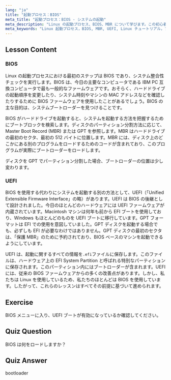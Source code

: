 ```yaml
---
lang: "ja"
title: "起動プロセス：BIOS"
meta_title: "起動プロセス：BIOS - システムの起動"
meta_description: "Linux の起動プロセス、BIOS、MBR について学びます。この初心者向けのガイドで、システムの起動方法を理解しましょう。UEFI の概念も探求します！"
meta_keywords: "Linux 起動プロセス，BIOS, MBR, UEFI, Linux チュートリアル，ブートローダー, 初心者 Linux, システム起動"
---
```


## Lesson Content

### BIOS

Linux の起動プロセスにおける最初のステップは BIOS であり、システム整合性チェックを実行します。BIOS は、今日の主要なコンピュータである IBM PC 互換コンピュータで最も一般的なファームウェアです。おそらく、ハードドライブの起動順序を変更したり、システム時刻やマシンの MAC アドレスなどを確認したりするために BIOS ファームウェアを使用したことがあるでしょう。BIOS の主な目的は、システムブートローダーを見つけることです。

BIOS がハードドライブを起動すると、システムを起動する方法を把握するためにブートブロックを検索します。ディスクのパーティション分割方法に応じて、Master Boot Record (MBR) または GPT を参照します。MBR はハードドライブの最初のセクタ、最初の 512 バイトに位置します。MBR には、ディスク上のどこかにある別のプログラムをロードするためのコードが含まれており、このプログラムが実際にブートローダーをロードします。

ディスクを GPT でパーティション分割した場合、ブートローダーの位置は少し変わります。

### UEFI

BIOS を使用する代わりにシステムを起動する別の方法として、UEFI（「Unified Extensible Firmware Interface」の略）があります。UEFI は BIOS の後継として設計されました。今日のほとんどのハードウェアには UEFI ファームウェアが内蔵されています。Macintosh マシンは何年も前から EFI ブートを使用しており、Windows もほとんどのものを UEFI ブートに移行しています。GPT フォーマットは EFI での使用を意図していました。GPT ディスクを起動する場合でも、必ずしも EFI が必要なわけではありません。GPT ディスクの最初のセクタは、「保護 MBR」のために予約されており、BIOS ベースのマシンを起動できるようにしています。

UEFI は、起動に関するすべての情報を`.efi`ファイルに保存します。このファイルは、ハードウェア上の EFI System Partition と呼ばれる特別なパーティションに保存されます。このパーティション内にはブートローダーが含まれます。UEFI には、従来の BIOS ファームウェアからの多くの改善点があります。しかし、私たちは Linux を使用しているため、私たちのほとんどは BIOS を使用しています。したがって、これらのレッスンはすべてその前提に基づいて進められます。

## Exercise

BIOS メニューに入り、UEFI ブートが有効になっているか確認してください。

## Quiz Question

BIOS は何をロードしますか？

## Quiz Answer

bootloader
